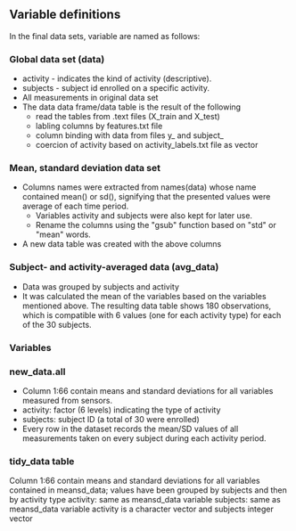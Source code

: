 ## Variable definitions
In the final data sets, variable are named as follows:

### Global data set (data)
- activity - indicates the kind of activity (descriptive).
- subjects - subject id enrolled on a specific activity.
- All measurements in original data set
- The data data frame/data table is the result of the following
    - read the tables from .text files (X_train and X_test)
    - labling columns by features.txt file
    - column binding with data from files y_ and subject_
    - coercion of activity based on activity_labels.txt file as vector

### Mean, standard deviation data set

- Columns names were extracted from names(data) whose name contained mean() or sd(), signifying that the presented values were average of each time period.
    - Variables activity and subjects were also kept for later use.
    - Rename the columns using the "gsub" function based on "std" or "mean" words.
- A new data table was created with the above columns

### Subject- and activity-averaged data (avg_data)

- Data was grouped by subjects and activity
- It was calculated the mean of the variables based on the variables mentioned above.
The resulting data table shows 180 observations, which is compatible with 6 values (one for each activity type) for each of the 30 subjects.

### Variables
### new_data.all
- Column 1:66 contain means and standard deviations for all variables measured from sensors.
- activity: factor (6 levels) indicating the type of activity
- subjects: subject ID (a total of 30 were enrolled)
- Every row in the dataset records the mean/SD values of all measurements taken on every subject during each activity period.

###  tidy_data table
Column 1:66 contain means and standard deviations for all variables contained in meansd_data; values have been grouped by subjects and then by activity type
activity: same as meansd_data variable
subjects: same as meansd_data variable
activity is a character vector and subjects integer vector
